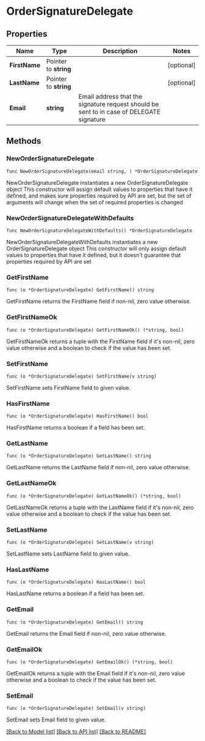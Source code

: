# OrderSignatureDelegate

## Properties

Name | Type | Description | Notes
------------ | ------------- | ------------- | -------------
**FirstName** | Pointer to **string** |  | [optional] 
**LastName** | Pointer to **string** |  | [optional] 
**Email** | **string** | Email address that the signature request should be sent to in case of DELEGATE signature  | 

## Methods

### NewOrderSignatureDelegate

`func NewOrderSignatureDelegate(email string, ) *OrderSignatureDelegate`

NewOrderSignatureDelegate instantiates a new OrderSignatureDelegate object
This constructor will assign default values to properties that have it defined,
and makes sure properties required by API are set, but the set of arguments
will change when the set of required properties is changed

### NewOrderSignatureDelegateWithDefaults

`func NewOrderSignatureDelegateWithDefaults() *OrderSignatureDelegate`

NewOrderSignatureDelegateWithDefaults instantiates a new OrderSignatureDelegate object
This constructor will only assign default values to properties that have it defined,
but it doesn't guarantee that properties required by API are set

### GetFirstName

`func (o *OrderSignatureDelegate) GetFirstName() string`

GetFirstName returns the FirstName field if non-nil, zero value otherwise.

### GetFirstNameOk

`func (o *OrderSignatureDelegate) GetFirstNameOk() (*string, bool)`

GetFirstNameOk returns a tuple with the FirstName field if it's non-nil, zero value otherwise
and a boolean to check if the value has been set.

### SetFirstName

`func (o *OrderSignatureDelegate) SetFirstName(v string)`

SetFirstName sets FirstName field to given value.

### HasFirstName

`func (o *OrderSignatureDelegate) HasFirstName() bool`

HasFirstName returns a boolean if a field has been set.

### GetLastName

`func (o *OrderSignatureDelegate) GetLastName() string`

GetLastName returns the LastName field if non-nil, zero value otherwise.

### GetLastNameOk

`func (o *OrderSignatureDelegate) GetLastNameOk() (*string, bool)`

GetLastNameOk returns a tuple with the LastName field if it's non-nil, zero value otherwise
and a boolean to check if the value has been set.

### SetLastName

`func (o *OrderSignatureDelegate) SetLastName(v string)`

SetLastName sets LastName field to given value.

### HasLastName

`func (o *OrderSignatureDelegate) HasLastName() bool`

HasLastName returns a boolean if a field has been set.

### GetEmail

`func (o *OrderSignatureDelegate) GetEmail() string`

GetEmail returns the Email field if non-nil, zero value otherwise.

### GetEmailOk

`func (o *OrderSignatureDelegate) GetEmailOk() (*string, bool)`

GetEmailOk returns a tuple with the Email field if it's non-nil, zero value otherwise
and a boolean to check if the value has been set.

### SetEmail

`func (o *OrderSignatureDelegate) SetEmail(v string)`

SetEmail sets Email field to given value.



[[Back to Model list]](../README.md#documentation-for-models) [[Back to API list]](../README.md#documentation-for-api-endpoints) [[Back to README]](../README.md)


